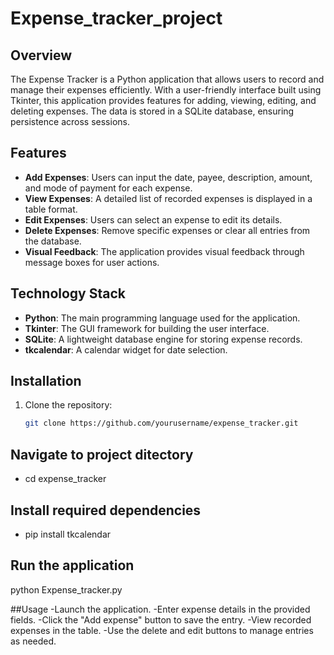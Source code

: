 # Expense_tracker_project

## Overview

The Expense Tracker is a Python application that allows users to record and manage their expenses efficiently. With a user-friendly interface built using Tkinter, this application provides features for adding, viewing, editing, and deleting expenses. The data is stored in a SQLite database, ensuring persistence across sessions.

## Features

- **Add Expenses**: Users can input the date, payee, description, amount, and mode of payment for each expense.
- **View Expenses**: A detailed list of recorded expenses is displayed in a table format.
- **Edit Expenses**: Users can select an expense to edit its details.
- **Delete Expenses**: Remove specific expenses or clear all entries from the database.
- **Visual Feedback**: The application provides visual feedback through message boxes for user actions.

## Technology Stack

- **Python**: The main programming language used for the application.
- **Tkinter**: The GUI framework for building the user interface.
- **SQLite**: A lightweight database engine for storing expense records.
- **tkcalendar**: A calendar widget for date selection.

## Installation

1. Clone the repository:
   ```bash
   git clone https://github.com/yourusername/expense_tracker.git

## Navigate to project ditectory

- cd expense_tracker

## Install required dependencies
 
- pip install tkcalendar

## Run the application
   python Expense_tracker.py


##Usage
-Launch the application.
-Enter expense details in the provided fields.
-Click the "Add expense" button to save the entry.
-View recorded expenses in the table.
-Use the delete and edit buttons to manage entries as needed.
